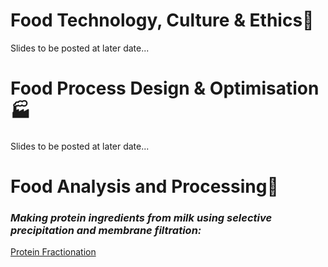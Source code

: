 # Food Technology, Culture & Ethics:green_salad:
Slides to be posted at later date...

# Food Process Design & Optimisation:factory:
Slides to be posted at later date...

# Food Analysis and Processing:microscope:
### *Making protein ingredients from milk using **selective precipitation** and **membrane filtration**:*
[Protein Fractionation](http://github.com/edibotopic/lecture-slides/FS3020_pro_frac.html "FS3020 practical")


